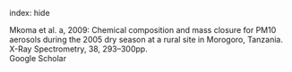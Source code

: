 index: hide

<div class="Citation">

  <div class="Citation-body">
    <div class="Citation-text">Mkoma et al. a, 2009: Chemical composition and mass closure for PM10 aerosols during the 2005 dry season at a rural site in Morogoro, Tanzania. <span class="Article-journal">X-Ray Spectrometry, </span><span class="Article-volume">38, </span>293–300pp.</div>
    <div class="Citation-links">
      <div class="CitationLink" data-href="https://scholar.google.com/scholar?q=Chemical+composition+and+mass+closure+for+PM10+aerosols+during+the+2005+dry+season+at+a+rural+site+in+Morogoro%2C+Tanzania">
        <div class="CitationLink-icon CitationLink-Scholar"></div>
        <div class="CitationLink-text">Google Scholar</div>
      </div>
    </div>
  </div>
</div>


<div class="Citation-copy">

</div>